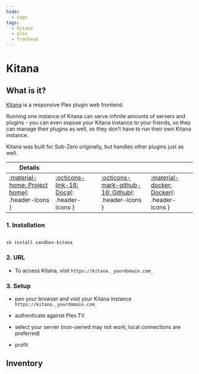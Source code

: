 ```yaml
---
hide:
  - tags
tags:
  - kitana
  - plex
  - frontend
---
```


# Kitana

## What is it?

[Kitana](https://github.com/pannal/Kitana) is a responsive Plex plugin web frontend.

Running one instance of Kitana can serve infinite amounts of servers and plugins - you can even expose your Kitana instance to your friends, so they can manage their plugins as well, so they don't have to run their own Kitana instance.

Kitana was built for Sub-Zero originally, but handles other plugins just as well.

| Details     |             |             |             |
|-------------|-------------|-------------|-------------|
| [:material-home: Project home](https://github.com/pannal/Kitana){: .header-icons } | [:octicons-link-16: Docs](https://github.com/pannal/Kitana){: .header-icons } | [:octicons-mark-github-16: Github](https://github.com/pannal/Kitana){: .header-icons } | [:material-docker: Docker](https://hub.docker.com/r/pannal/kitana){: .header-icons }|

### 1. Installation

``` shell

sb install sandbox-kitana

```

### 2. URL

- To access Kitana, visit `https://kitana._yourdomain.com_`

### 3. Setup

- pen your browser and visit your Kitana instance `https://kitana._yourdomain.com_`

- authenticate against Plex.TV

- select your server (non-owned may not work; local connections are preferred)

- profit

## Inventory
<!-- BEGIN SALTBOX MANAGED VARIABLES SECTION -->
<!-- END SALTBOX MANAGED VARIABLES SECTION -->

